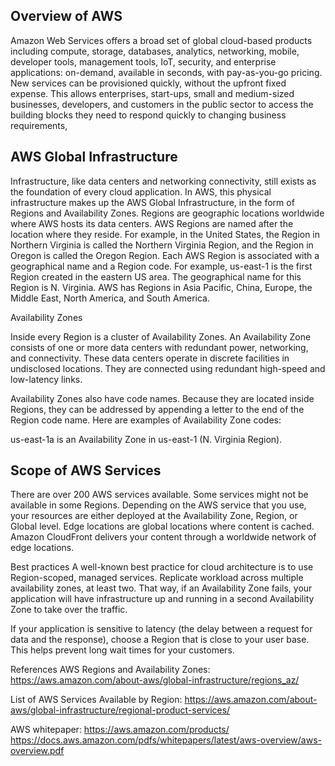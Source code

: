 ## Overview of AWS

Amazon Web Services offers a broad set of global cloud-based products including compute, storage, databases, analytics, networking, mobile, developer tools, management tools, IoT, security, and enterprise applications: on-demand, available in seconds, with pay-as-you-go pricing. New services can be provisioned quickly, without the upfront fixed expense. This allows enterprises, start-ups, small and medium-sized businesses, developers, and customers in the public sector to access the building blocks they need to respond quickly to changing business requirements,

## AWS Global Infrastructure
Infrastructure, like data centers and networking connectivity, still exists as the foundation of every cloud application. In AWS, this physical infrastructure makes up the AWS Global Infrastructure, in the form of Regions and Availability Zones. Regions are geographic locations worldwide where AWS hosts its data centers. AWS Regions are named after the location where they reside. For example, in the United States, the Region in Northern Virginia is called the Northern Virginia Region, and the Region in Oregon is called the Oregon Region. Each AWS Region is associated with a geographical name and a Region code. For example, us-east-1 is the first Region created in the eastern US area. The geographical name for this Region is N. Virginia. AWS has Regions in Asia Pacific, China, Europe, the Middle East, North America, and South America.

Availability Zones

Inside every Region is a cluster of Availability Zones. An Availability Zone consists of one or more data centers with redundant power, networking, and connectivity. These data centers operate in discrete facilities in undisclosed locations. They are connected using redundant high-speed and low-latency links.

Availability Zones also have code names. Because they are located inside Regions, they can be addressed by appending a letter to the end of the Region code name. Here are examples of Availability Zone codes:

us-east-1a is an Availability Zone in us-east-1 (N. Virginia Region).

## Scope of AWS Services
There are over 200 AWS services available. Some services might not be available in some Regions. Depending on the AWS service that you use, your resources are either deployed at the Availability Zone, Region, or Global level. Edge locations are global locations where content is cached. Amazon CloudFront delivers your content through a worldwide network of edge locations.



Best practices
A well-known best practice for cloud architecture is to use Region-scoped, managed services. Replicate workload across multiple availability zones, at least two. That way, if an Availability Zone fails, your application will have infrastructure up and running in a second Availability Zone to take over the traffic.

If your application is sensitive to latency (the delay between a request for data and the response), choose a Region that is close to your user base. This helps prevent long wait times for your customers.










References
AWS Regions and Availability Zones: https://aws.amazon.com/about-aws/global-infrastructure/regions_az/

List of AWS Services Available by Region: https://aws.amazon.com/about-aws/global-infrastructure/regional-product-services/

AWS whitepaper: https://aws.amazon.com/products/
https://docs.aws.amazon.com/pdfs/whitepapers/latest/aws-overview/aws-overview.pdf
